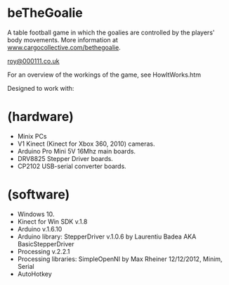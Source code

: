 # beTheGoalie
A table football game in which the goalies are controlled by the players' body movements. More information at www.cargocollective.com/bethegoalie.

roy@000111.co.uk

For an overview of the workings of the game, see HowItWorks.htm

Designed to work with:
# (hardware)
+ Minix PCs
+ V1 Kinect (Kinect for Xbox 360, 2010) cameras.
+ Arduino Pro Mini 5V 16Mhz main boards.
+ DRV8825 Stepper Driver boards.
+ CP2102 USB-serial converter boards.
# (software)
+ Windows 10.
+ Kinect for Win SDK v.1.8
+ Arduino v.1.6.10
+ Arduino library: StepperDriver v.1.0.6 by Laurentiu Badea AKA BasicStepperDriver
+ Processing v.2.2.1
+ Processing libraries: SimpleOpenNI by Max Rheiner 12/12/2012, Minim, Serial
+ AutoHotkey